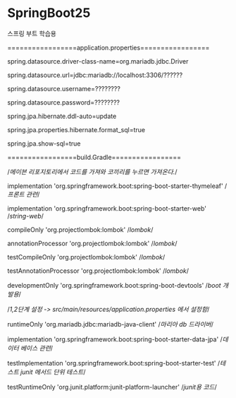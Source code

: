 # SpringBoot25
스프링 부트 학습용

=================application.properties=================

spring.datasource.driver-class-name=org.mariadb.jdbc.Driver

spring.datasource.url=jdbc:mariadb://localhost:3306/??????

spring.datasource.username=????????

spring.datasource.password=????????


spring.jpa.hibernate.ddl-auto=update

spring.jpa.properties.hibernate.format_sql=true

spring.jpa.show-sql=true

=================build.Gradle=================

/*메이븐 리포지토리에서 코드를 가져와 코끼리를 누르면 가져온다.*/

implementation 'org.springframework.boot:spring-boot-starter-thymeleaf'     /*프론트 관련*/

implementation 'org.springframework.boot:spring-boot-starter-web'           /*string-web*/

compileOnly 'org.projectlombok:lombok'                                      /*lombok*/

annotationProcessor 'org.projectlombok:lombok'                              /*lombok*/

testCompileOnly 'org.projectlombok:lombok'                                  /*lombok*/

testAnnotationProcessor 'org.projectlombok:lombok'                          /*lombok*/

developmentOnly 'org.springframework.boot:spring-boot-devtools'             /*boot 개발용*/


/*1,2단계 설정 -> src/main/resources/application.properties 에서 설정함*/

runtimeOnly 'org.mariadb.jdbc:mariadb-java-client'                          /*마리아 db 드라이버*/

implementation 'org.springframework.boot:spring-boot-starter-data-jpa'      /*데이터 베이스 관련*/


testImplementation 'org.springframework.boot:spring-boot-starter-test'      /*테스트 junit 메서드 단위 테스트*/

testRuntimeOnly 'org.junit.platform:junit-platform-launcher'                /*junit용 코드*/

